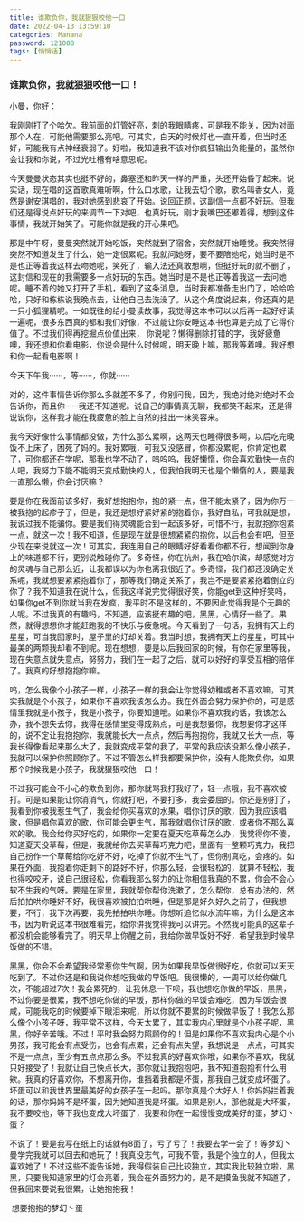 ```yaml
---
title: 谁欺负你，我就狠狠咬他一口
date: 2022-04-13 13:59:10
categories: Manana
password: 121008 
tags: [悄悄话]
---
```


###                                    							谁欺负你，我就狠狠咬他一口！

小曼，你好：

我刚刚打了个哈欠。我前面的灯管好亮，刺的我眼睛疼，可是我不能关，因为对面那个人在，可能他需要那么亮吧。可其实，白天的时候灯也一直开着，但当时还好，可能我有点神经衰弱了。好啦，我知道我不该对你疯狂输出负能量的，虽然你会让我和你说，不过光吐槽有啥意思呢。

今天曼曼状态其实也挺不好的，鼻塞还和昨天一样的严重，头还开始昏了起来。说实话，现在唱的这首歌真难听啊，什么口水歌，让我去切个歌，歌名叫香女人，竟然是谢安琪唱的，我对她感到悲哀了开始。说回正题，这副信一点都不好玩。但我们还是得说点好玩的来调节一下对吧，也真好玩，刚才我嘴巴还嘟着得，想到这件事情，我就开始笑了。可能你就是我的开心果吧。

那是中午呀，曼曼突然就开始吃饭，突然就到了宿舍，突然就开始睡觉。我突然得突然不知道发生了什么，她一定很累呢。我就问她呀，要不要陪她呢，她当时是不是也正等着我这样去吻她呢，笑死了，输入法还真敢想啊，但挺好玩的就不删了，这封信和现在的我需要多一点好玩的东西。她当时是不是也正等着我这一去问她呢。睡不着的她又打开了手机，看到了这条消息，当时我都准备走出门了，哈哈哈哈，只好和栋栋说我晚点去，让他自己去洗澡了。从这个角度说起来，你还真的是一只小狐狸精呢。一如既往的给小曼读故事，我觉得这本书可以以后再一起好好读一遍呢，很多东西真的都和我们好像，不过能让你安睡这本书也算是完成了它得价值了。不过我们得再挖掘点价值出来， 你说呢？懒得删除打错的字，我好疲惫噢，我还想和你看电影，你说会是什么时候呢，明天晚上嘛，那我等着噢。我好想和你一起看电影啊！

今天下午我······，等······，你就······

对的，这件事情告诉你那么多就差不多了，你别问我，因为，我绝对绝对绝对不会告诉你，而且你······我还不知道呢。说自己的事情真无聊，我都笑不起来，还是得说说你，这样我才能在我疲惫的脸上自然的挂出一抹笑容来。

我今天好像什么事情都没做，为什么那么累啊，这两天也睡得很多啊，以后吃完晚饭不上床了，困死了妈的。我好累哦，可我又没感冒，你都没累呢，你肯定也累了，可你都还在学呢，那我也学不动了，呜呜呜，我好懒惰，你会喜欢勤快一点的人吧，我努力下能不能明天变成勤快的人，但我怕我明天也是个懒惰的人，要是我一直那么懒，你会讨厌嘛？

要是你在我面前该多好，我好想抱抱你，抱的紧一点，但不能太紧了，因为你万一被我抱的起疹子了，但是，我还是想好紧好紧的抱着你，我好自私，可我就是想，我说过我不能骗你。要是我们得灵魂能合到一起该多好，可惜不行，我就抱你抱紧一点，就这一次！我不知道，但是现在就是很想紧紧的抱你，以后也会有吧，但至少现在来说就这一次！可其实，我连用自己的眼睛好好看看你都不行，想闻到你身上的味道都不行，更别说触碰你了。多奇怪，你在杭州，我在哈尔滨，却感觉对方的灵魂与自己那么近，让我都误以为你也离我很近了。多奇怪，我们都还没确定关系呢，我就想要紧紧抱着你了，那等我们确定关系了，我岂不是要紧紧抱着倒立的你了？我不知道我在说什么，但我这样说完觉得很好笑，你能get到这种好笑吗，如果你get不到你就当我在发疯，我平时不是这样的，不要因此觉得我是个无趣的人呢。不过我真的有趣吗，不知道，应该挺有趣的吧，黑黑，心情好一些了。果然，就得想想你才能赶跑我的不快乐与疲惫呢。今天看到了一句话，我拥有天上的星星，可当我回家时，屋子里的灯却关着。我当时想，我拥有天上的星星，可其中最美的两颗我却看不到呢。现在想想，要是以后我回家的时候，有你在家里等我，现在失意点就失意点，努努力，我们在一起了之后，就可以好好的享受互相的陪伴了。我真的好想抱抱你嘛。

呜，怎么我像个小孩子一样，小孩子一样的我会让你觉得幼稚或者不喜欢嘛，可其实我就是个小孩子，如果你不喜欢我该怎么办。我在外面会努力保护你的，可是感情里我就是小孩子，我是小孩子，你要知道哦。如果你不喜欢我的话，我该怎么办，我不想失去你，我得在感情里变得成熟点，可是我想要你，我想要你才这样的，说不定让我抱抱你，我就能长大一点点，然后再抱抱你，我就又长大一点，等我长得像看起来那么大了，我就变成平常的我了，平常的我应该没那么像小孩子，我就可以保护你照顾你了。不过不管怎么样我都要保护你，没有人能欺负你，如果那个时候我是小孩子，我就狠狠咬他一口！

不过我可能会不小心的欺负到你，那你就骂我打我好了，轻一点哦，我不喜欢被打。可是如果能让你消消气，你就打吧，不要打多，我会委屈的。你还是别打了，我看到你被我惹生气了，我会给你买喜欢的水果，唱你讨厌的歌，因为我应该唱歌，但是唱你喜欢的歌，你可能会更生气，那我就唱你讨厌的歌，或者你不那么喜欢的歌。我会给你买好吃的，如果你一定要在夏天吃草莓怎么办，我觉得你不傻，知道夏天没草莓，但是，我就给你去买草莓巧克力吧，里面有一整颗巧克力，我把自己扮作一个草莓给你吃好不好，吃掉了你就不生气了，但你别真吃，会疼的。如果在外面，我抱着你走剩下的路好不好，你那么轻，会很轻松的，就算不轻松，我也得咬咬牙，说自己很轻松，你看我那么努力的让你相信我真的不累，你会不会心软不生我的气呀。要是在家里，我就帮你帮你洗漱了，怎么帮你，总有办法的，然后拍拍哄你睡好不好，我很喜欢被拍拍哄睡，但是那是好久好久之前了，但我想要，不行，我下次再要，我先拍拍哄你睡。你想听追忆似水流年嘛，为什么是这本书，因为听说这本书很难看完，给你讲我觉得我可以讲完。不然我可能真的这辈子都没机会能够看完了。明天早上你醒之前，我给你做早饭好不好，希望我到时候早饭做的不错。

黑黑，你会不会希望我经常惹你生气啊，因为如果我早饭做很好吃，你就可以天天吃到了。不过你还是和我说你想吃我做的早饭吧。我很懒的，一周可以给你做几次，不能超过7次！我会累死的，让我休息一下呗，我也想吃你做的早饭，黑黑，不过你要是很累，我不想吃你做的早饭，那样你做的早饭会难吃，因为早饭会很咸，可能我吃的时候要掉下眼泪来呢，所以你就不要累的时候做早饭了！我怎么那么像个小孩子呀，我平常不这样，今天太累了，其实我内心里就是个小孩子呢，黑黑，你好辛苦哦。不过！平时我会努力照顾你的！但是如果你不喜欢我内心是个小男孩，我可能会有点受伤，也会有点累，还会有点失望，我想说是一点点，可其实不是一点点，至少有五点点那么多。不过我真的好喜欢你哦，如果你不喜欢，我就只好接受了！我就让自己快点长大，那你就让我抱抱吧，我不知道抱抱有什么用欸。我真的好喜欢你，不想离开你，谁挡着我都是坏蛋，那我自己就变成坏蛋了。坏蛋可以和我世界里最美好的女孩子在一起吗。那你真是个大好人！你妈妈拦着我的话，那你妈妈不是坏蛋，因为她知道我是坏蛋。如果是别人，那他就是大坏蛋，我不要咬他，等下我也变成大坏蛋了，我要和你在一起慢慢变成美好的蛋，梦幻丶蛋？

不说了！要是我写在纸上的话就有8面了，亏了亏了！我要去学一会了！等梦幻丶曼学完我就可以回去和她玩了！我真没志气，可我不管，我是个独立的人，但我太喜欢她了！不过这些不能告诉她，我得假装自己比较独立，其实我比较独立啦，黑黑，只要我知道家里的灯会亮着，我会在外面努力的，是不是摸鱼我就不知道了，但我回来要说我很累，让她抱抱我！

​																							想要抱抱的梦幻丶蛋